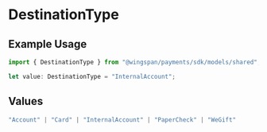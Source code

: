 # DestinationType

## Example Usage

```typescript
import { DestinationType } from "@wingspan/payments/sdk/models/shared";

let value: DestinationType = "InternalAccount";
```

## Values

```typescript
"Account" | "Card" | "InternalAccount" | "PaperCheck" | "WeGift"
```